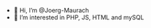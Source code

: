 - 👋 Hi, I’m @Joerg-Maurach
- 👀 I’m interested in PHP, JS, HTML and mySQL
<!---
- 🌱 I’m currently learning ...
- 💞️ I’m looking to collaborate on ...
- 📫 How to reach me ...
--->
<!---
Joerg-Maurach/Joerg-Maurach is a ✨ special ✨ repository because its `README.md` (this file) appears on your GitHub profile.
You can click the Preview link to take a look at your changes.
--->
